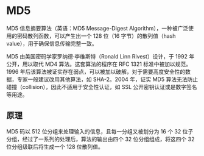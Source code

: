 # MD5

MD5 信息摘要算法（英语：MD5 Message-Digest Algorithm），一种被广泛使用的密码散列函数，可以产生出一个 128 位（16 字节）的散列值（hash value），用于确保信息传输完整一致。

MD5 由美国密码学家罗纳德·李维斯特（Ronald Linn Rivest）设计，于 1992 年公开，用以取代 MD4 算法。这套算法的程序在 RFC 1321 标准中被加以规范。1996 年后该算法被证实存在弱点，可以被加以破解，对于需要高度安全性的数据，专家一般建议改用其他算法，如 SHA-2。2004 年，证实 MD5 算法无法防止碰撞（collision），因此不适用于安全性认证，如 SSL 公开密钥认证或是数字签名等用途。

## 原理

MD5 码以 512 位分组来处理输入的信息，且每一分组又被划分为 16 个 32 位子分组，经过了一系列的处理后，算法的输出由四个 32 位分组组成，将这四个 32 位分组级联后将生成一个 128 位散列值。
